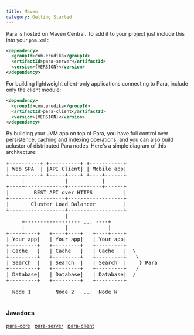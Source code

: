 ```yaml
---
title: Maven
category: Getting Started
---
```


Para is hosted on Maven Central. To add it to your project just include this into your `pom.xml`:

```xml
<dependency>
  <groupId>com.erudika</groupId>
  <artifactId>para-server</artifactId>
  <version>{VERSION}</version>
</dependency>
```

For building lightweight client-only applications connecting to Para, include only the client module:
```xml
<dependency>
  <groupId>com.erudika</groupId>
  <artifactId>para-client</artifactId>
  <version>{VERSION}</version>
</dependency>
```

By building your JVM app on top of Para, you have full control over persistence, caching and indexing operations, and
you can also build acluster of distributed Para nodes. Here's a simple diagram of this architecture:

<pre>
+----------+ +----------+ +-----------+
| Web SPA  | |API Client| | Mobile app|
+----+-----+ +-----+----+ +----+------+
     |             |           |
+----+-------------+-----------+------+
|        REST API over HTTPS          |
+------------------+------------------+
|       Cluster Load Balancer         |
+------------------+------------------+
                   |
     +------------------ ... ----+
     |             |             |
+----+----+   +----+----+   +----+----+
| Your app|   | Your app|   | Your app|
+---------+   +---------+   +---------+
| Cache   |   | Cache   |   | Cache   |  \
+---------+   +---------+   +---------+   \
| Search  |   | Search  |   | Search  |    } Para
+---------+   +---------+   +---------+   /
| Database|   | Database|   | Database|  /
+---------+   +---------+   +---------+

  Node 1        Node 2   ...  Node N

</pre>

### Javadocs

<a href="/javadocs-core/" class="btn btn-default">para-core</a> &nbsp;
<a href="/javadocs-server/" class="btn btn-default">para-server</a> &nbsp;
<a href="/javadocs-client/" class="btn btn-default">para-client</a>